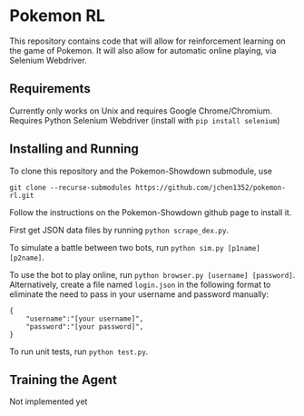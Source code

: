 # Pokemon RL

This repository contains code that will allow for reinforcement learning on the game of Pokemon. It will also allow for automatic online playing, via Selenium Webdriver.

## Requirements

Currently only works on Unix and requires Google Chrome/Chromium.
Requires Python Selenium Webdriver (install with `pip install selenium`)

## Installing and Running

To clone this repository and the Pokemon-Showdown submodule, use

```
git clone --recurse-submodules https://github.com/jchen1352/pokemon-rl.git
```

Follow the instructions on the Pokemon-Showdown github page to install it.

First get JSON data files by running `python scrape_dex.py`.

To simulate a battle between two bots, run `python sim.py [p1name] [p2name]`.

To use the bot to play online, run `python browser.py [username] [password]`. Alternatively, create a file named `login.json` in the following format to eliminate the need to pass in your username and password manually:

```
{
    "username":"[your username]",
    "password":"[your password]",
}
```

To run unit tests, run `python test.py`.

## Training the Agent

Not implemented yet
